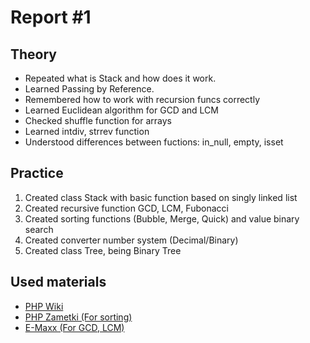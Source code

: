 # Report #1

## Theory

- Repeated what is Stack and how does it work.
- Learned Passing by Reference.
- Remembered how to work with recursion funcs correctly
- Learned Euclidean algorithm for GCD and LCM
- Checked shuffle function for arrays
- Learned intdiv, strrev function
- Understood differences between fuctions: in_null, empty, isset

## Practice

1. Created class Stack with basic function based on singly linked list
2. Created recursive function GCD, LCM, Fubonacci
3. Created sorting functions (Bubble, Merge, Quick) and value binary search
4. Created converter number system (Decimal/Binary)
5. Created class Tree, being Binary Tree

## Used materials

- [PHP Wiki](<https://www.php.net/manual/ru/index.php>)
- [PHP Zametki (For sorting)](<http://php-zametki.ru/php-nachinayushhim/136-php-sortirovka.html>)
- [E-Maxx (For GCD, LCM)](<https://e-maxx.ru/algo/euclid_algorithm>)
